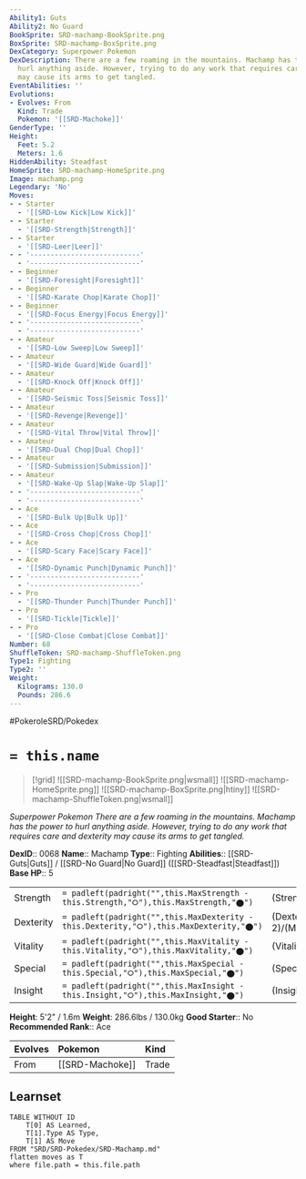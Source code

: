 ```yaml
---
Ability1: Guts
Ability2: No Guard
BookSprite: SRD-machamp-BookSprite.png
BoxSprite: SRD-machamp-BoxSprite.png
DexCategory: Superpower Pokemon
DexDescription: There are a few roaming in the mountains. Machamp has the power to
  hurl anything aside. However, trying to do any work that requires care and dexterity
  may cause its arms to get tangled.
EventAbilities: ''
Evolutions:
- Evolves: From
  Kind: Trade
  Pokemon: '[[SRD-Machoke]]'
GenderType: ''
Height:
  Feet: 5.2
  Meters: 1.6
HiddenAbility: Steadfast
HomeSprite: SRD-machamp-HomeSprite.png
Image: machamp.png
Legendary: 'No'
Moves:
- - Starter
  - '[[SRD-Low Kick|Low Kick]]'
- - Starter
  - '[[SRD-Strength|Strength]]'
- - Starter
  - '[[SRD-Leer|Leer]]'
- - '---------------------------'
  - '---------------------------'
- - Beginner
  - '[[SRD-Foresight|Foresight]]'
- - Beginner
  - '[[SRD-Karate Chop|Karate Chop]]'
- - Beginner
  - '[[SRD-Focus Energy|Focus Energy]]'
- - '---------------------------'
  - '---------------------------'
- - Amateur
  - '[[SRD-Low Sweep|Low Sweep]]'
- - Amateur
  - '[[SRD-Wide Guard|Wide Guard]]'
- - Amateur
  - '[[SRD-Knock Off|Knock Off]]'
- - Amateur
  - '[[SRD-Seismic Toss|Seismic Toss]]'
- - Amateur
  - '[[SRD-Revenge|Revenge]]'
- - Amateur
  - '[[SRD-Vital Throw|Vital Throw]]'
- - Amateur
  - '[[SRD-Dual Chop|Dual Chop]]'
- - Amateur
  - '[[SRD-Submission|Submission]]'
- - Amateur
  - '[[SRD-Wake-Up Slap|Wake-Up Slap]]'
- - '---------------------------'
  - '---------------------------'
- - Ace
  - '[[SRD-Bulk Up|Bulk Up]]'
- - Ace
  - '[[SRD-Cross Chop|Cross Chop]]'
- - Ace
  - '[[SRD-Scary Face|Scary Face]]'
- - Ace
  - '[[SRD-Dynamic Punch|Dynamic Punch]]'
- - '---------------------------'
  - '---------------------------'
- - Pro
  - '[[SRD-Thunder Punch|Thunder Punch]]'
- - Pro
  - '[[SRD-Tickle|Tickle]]'
- - Pro
  - '[[SRD-Close Combat|Close Combat]]'
Number: 68
ShuffleToken: SRD-machamp-ShuffleToken.png
Type1: Fighting
Type2: ''
Weight:
  Kilograms: 130.0
  Pounds: 286.6
---
```


#PokeroleSRD/Pokedex

# `= this.name`

> [!grid]
> ![[SRD-machamp-BookSprite.png|wsmall]]
> ![[SRD-machamp-HomeSprite.png]]
> ![[SRD-machamp-BoxSprite.png|htiny]]
> ![[SRD-machamp-ShuffleToken.png|wsmall]]


*Superpower Pokemon*
*There are a few roaming in the mountains. Machamp has the power to hurl anything aside. However, trying to do any work that requires care and dexterity may cause its arms to get tangled.*

**DexID**:: 0068
**Name**:: Machamp
**Type**:: Fighting
**Abilities**:: [[SRD-Guts|Guts]] / [[SRD-No Guard|No Guard]] ([[SRD-Steadfast|Steadfast]])
**Base HP**:: 5

|           |                                                                                        |                                          |
| --------- | -------------------------------------------------------------------------------------- | ---------------------------------------- |
| Strength  | `= padleft(padright("",this.MaxStrength - this.Strength,"⭘"),this.MaxStrength,"⬤")`    | (Strength::3)/(MaxStrength::7)   |
| Dexterity | `= padleft(padright("",this.MaxDexterity - this.Dexterity,"⭘"),this.MaxDexterity,"⬤")` | (Dexterity:: 2)/(MaxDexterity::4) |
| Vitality  | `= padleft(padright("",this.MaxVitality - this.Vitality,"⭘"),this.MaxVitality,"⬤")`    | (Vitality::2)/(MaxVitality::5)   |
| Special   | `= padleft(padright("",this.MaxSpecial - this.Special,"⭘"),this.MaxSpecial,"⬤")`       | (Special::2)/(MaxSpecial::4)     |
| Insight   | `= padleft(padright("",this.MaxInsight - this.Insight,"⭘"),this.MaxInsight,"⬤")`       | (Insight::2)/(MaxInsight::5)     |

**Height**: 5'2" / 1.6m
**Weight**: 286.6lbs / 130.0kg
**Good Starter**:: No
**Recommended Rank**:: Ace

| Evolves   | Pokemon         | Kind   |
|:----------|:----------------|:-------|
| From      | [[SRD-Machoke]] | Trade  |

## Learnset

```dataview
TABLE WITHOUT ID
    T[0] AS Learned,
    T[1].Type AS Type,
    T[1] AS Move
FROM "SRD/SRD-Pokedex/SRD-Machamp.md"
flatten moves as T
where file.path = this.file.path
```
